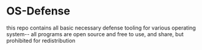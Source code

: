 # OS-Defense
this repo contains all basic necessary defense tooling for various operating system-- all programs are open source and free to use, and share, but prohibited for redistribution

